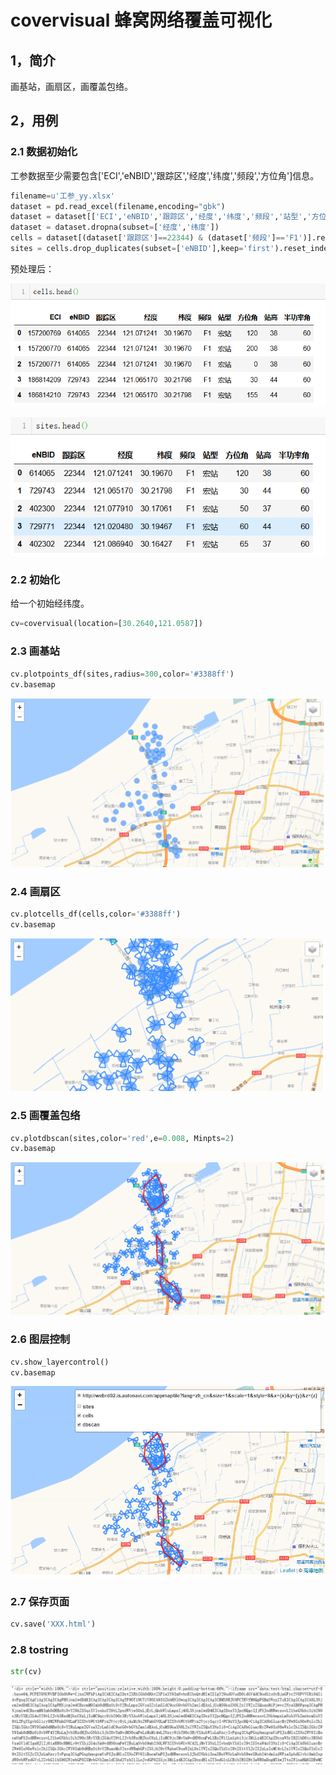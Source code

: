 

# covervisual 蜂窝网络覆盖可视化

## 1，简介
画基站，画扇区，画覆盖包络。

## 2，用例
### 2.1 数据初始化

工参数据至少需要包含['ECI','eNBID','跟踪区','经度','纬度','频段','方位角']信息。

```python
filename=u'工参_yy.xlsx'
dataset = pd.read_excel(filename,encoding="gbk")
dataset = dataset[['ECI','eNBID','跟踪区','经度','纬度','频段','站型','方位角','站高','半功率角']]
dataset = dataset.dropna(subset=['经度','纬度'])
cells = dataset[(dataset['跟踪区']==22344) & (dataset['频段']=='F1')].reset_index().drop(['index'],axis=1)
sites = cells.drop_duplicates(subset=['eNBID'],keep='first').reset_index().drop(['index','ECI'],axis=1)
```

预处理后：

![1568966228581](https://github.com/kuki-gs/covervisual/blob/master/1.png)

![1568966259413](https://github.com/kuki-gs/covervisual/blob/master/2.png)

### 2.2 初始化

给一个初始经纬度。

```python
cv=covervisual(location=[30.2640,121.0587])
```

### 2.3 画基站

```python
cv.plotpoints_df(sites,radius=300,color='#3388ff')
cv.basemap
```

![1568966555891](https://github.com/kuki-gs/covervisual/blob/master/3.png)

### 2.4 画扇区

```python
cv.plotcells_df(cells,color='#3388ff')
cv.basemap
```

![1568966620678](https://github.com/kuki-gs/covervisual/blob/master/4.png)

### 2.5 画覆盖包络

```python
cv.plotdbscan(sites,color='red',e=0.008, Minpts=2)
cv.basemap
```

![1568966662262](https://github.com/kuki-gs/covervisual/blob/master/5.png)

### 2.6 图层控制
```python
cv.show_layercontrol()
cv.basemap
```

![1568966662262](https://github.com/kuki-gs/covervisual/blob/master/7.png)

### 2.7 保存页面

```python
cv.save('XXX.html')
```

### 2.8 tostring

```python
str(cv)
```

![1568966803536](https://github.com/kuki-gs/covervisual/blob/master/6.png)

